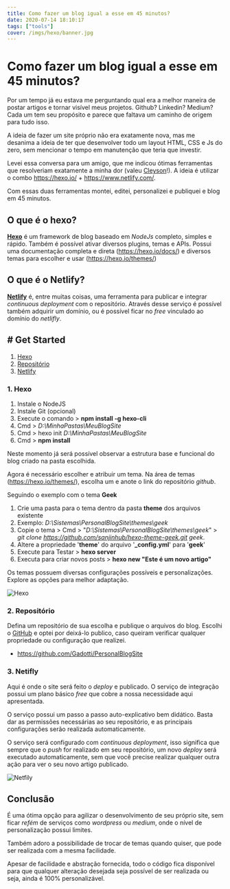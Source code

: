 ```yaml
---
title: Como fazer um blog igual a esse em 45 minutos?
date: 2020-07-14 18:10:17
tags: ["tools"]
cover: /imgs/hexo/banner.jpg
---
```

# Como fazer um blog igual a esse em 45 minutos?

Por um tempo já eu estava me perguntando qual era a melhor maneira de postar artigos e tornar visível meus projetos. Github? Linkedin? Medium? Cada um tem seu propósito e parece que faltava um caminho de origem para tudo isso. 

A ideia de fazer um site próprio não era exatamente nova, mas me desanima a ideia de ter que desenvolver todo um layout HTML, CSS e Js do zero, sem mencionar o tempo em manutenção que teria que investir.

Levei essa conversa para um amigo, que me indicou ótimas ferramentas que resolveriam exatamente a minha dor (valeu [Cleyson](https://cgreinhold.dev/)!). A ideia é utilizar o combo <https://hexo.io/> + <https://www.netlify.com/>. 

Com essas duas ferramentas montei, editei, personalizei e publiquei e blog em 45 minutos.

## O que é o **hexo**?

[**Hexo**](https://hexo.io) é um framework de blog baseado em *NodeJs* completo, simples e rápido. Também é possível ativar diversos plugins, temas e APIs. Possui uma documentação completa e direta (<https://hexo.io/docs/>) e diversos temas para escolher e usar (<https://hexo.io/themes/>)

## O que é o **Netlify**?

[**Netlify**](https://www.netlify.com/) é, entre muitas coisas, uma ferramenta para publicar e integrar *continuous deployment* com o repositório. Através desse serviço é possível também adquirir um domínio, ou é possível ficar no *free* vinculado ao domínio do *netlifly*.

## # Get Started

1. [Hexo](#1-Hexo)
2. [Repositório](#2-Repositorio)
3. [Netlify](#3-Netifly)

### 1. Hexo
1. Instale o NodeJS
2. Instale Git (opcional)
3. Execute o comando > **npm install -g hexo-cli**
4. Cmd > *D:\MinhaPastas\MeuBlogSite*
5. Cmd > hexo init *D:\MinhaPastas\MeuBlogSite*
6. Cmd > **npm install**

Neste momento já será possível observar a estrutura base e funcional do blog criado na pasta escolhida. 

Agora é necessário escolher e atribuir um tema. Na área de temas (https://hexo.io/themes/), escolha um e anote o link do repositório *github*.

Seguindo o exemplo com o tema **Geek**

1. Crie uma pasta para o tema dentro da pasta **theme** dos arquivos existente 
2. Exemplo: *D:\Sistemas\PersonalBlogSite\themes\geek*
3. Copie o tema > Cmd > "*D:\Sistemas\PersonalBlogSite\themes\geek*" > *git clone https://github.com/sanjinhub/hexo-theme-geek.git geek*.
4. Altere a propriedade '**theme**' do arquivo '**_config.yml**' para '**geek**'
5. Execute para Testar > **hexo server**
6. Executa para criar novos posts > **hexo new "Este é um novo artigo"**

Os temas possuem diversas configurações possíveis e personalizações. Explore as opções para melhor adaptação.

![Hexo](/imgs/hexo/hexo_code.PNG)

### 2. Repositório

Defina um repositório de sua escolha e publique o arquivos do blog. Escolhi o [GitHub](https://github.com/) e optei por deixá-lo publico, caso queiram verificar qualquer propriedade ou configuração que realizei.

* <https://github.com/Gadotti/PersonalBlogSite>

### 3. Netifly

Aqui é onde o site será feito o *deploy* e publicado. O serviço de integração possui um plano básico *free* que cobre a nossa necessidade aqui apresentada.

O serviço possui um passo a passo auto-explicativo bem didático. Basta dar as permissões necessárias ao seu repositório, e as principais configurações serão realizada automaticamente.

O serviço será configurado com *continuous deployment*, isso significa que sempre que o *push* for realizado em seu repositório, um novo *deploy* será executado automaticamente, sem que você precise realizar qualquer outra ação para ver o seu novo artigo publicado.

![Netfily](/imgs/hexo/netlifly_dashboard.PNG)

## Conclusão

É uma ótima opção para agilizar o desenvolvimento de seu próprio site, sem ficar *refém* de serviços como *wordpress* ou *medium*, onde o nível de personalização possui limites.

Também adoro a possibilidade de trocar de temas quando quiser, que pode ser realizada com a mesma facilidade.

Apesar de facilidade e abstração fornecida, todo o código fica disponível para que qualquer alteração desejada seja possível de ser realizada ou seja, ainda é 100% personalizável.